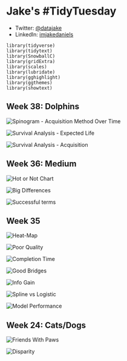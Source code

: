 # Jake's #TidyTuesday
* Twitter: [@datajake](www.twitter.come/datajake)
* LinkedIn: [imjakedaniels](www.linkedin.com/imjakedaniels)

```
library(tidyverse)
library(tidytext)
library(SnowballC)
library(gridExtra)
library(scales)
library(lubridate)
library(gghighlight)
library(ggthemes)
library(showtext)
```
## Week 38: Dolphins

![Spinogram - Acquisition Method Over Time](https://github.com/imjakedaniels/TidyTuesday/blob/master/Week%2038%20-%20Cetaceans/dolphins_over_time.png?raw=TRUE)

![Survival Analysis - Expected Life](https://github.com/imjakedaniels/TidyTuesday/blob/master/Week%2038%20-%20Cetaceans/survival_curve_life.png?raw=TRUE)

![Survival Analysis - Acquisition](https://github.com/imjakedaniels/TidyTuesday/blob/master/Week%2038%20-%20Cetaceans/dolphin_acquisition.png?raw=TRUE)

## Week 36: Medium
![Hot or Not Chart](https://github.com/imjakedaniels/TidyTuesday/blob/master/Week%2036%20-%20Medium/hot_not.png?raw=TRUE)

![Big Differences](https://github.com/imjakedaniels/TidyTuesday/blob/master/Week%2036%20-%20Medium/final_shifts.jpeg?raw=TRUE)

![Successful terms](https://github.com/imjakedaniels/TidyTuesday/blob/master/Week%2036%20-%20Medium/chart_bigrams.jpeg?raw=TRUE)

## Week 35
![Heat-Map](https://github.com/imjakedaniels/TidyTuesday/blob/master/Week%2035%20-%20Maryland%20Bridges/heat_map_maryland.png?raw=TRUE)

![Poor Quality](https://github.com/imjakedaniels/TidyTuesday/blob/master/Week%2035%20-%20Maryland%20Bridges/poor_quality_marked.png?raw=TRUE)

![Completion Time](https://github.com/imjakedaniels/TidyTuesday/blob/master/Week%2035%20-%20Maryland%20Bridges/circa_bridge_completion.png?raw=TRUE)

![Good Bridges](https://github.com/imjakedaniels/TidyTuesday/blob/master/Week%2035%20-%20Maryland%20Bridges/good_bridges_by_county.png?raw=TRUE)

![Info Gain](https://github.com/imjakedaniels/TidyTuesday/blob/master/Week%2035%20-%20Maryland%20Bridges/information_gain_good.png?raw=TRUE)

![Spline vs Logistic](https://github.com/imjakedaniels/TidyTuesday/blob/master/Week%2035%20-%20Maryland%20Bridges/model_fits.png?raw=TRUE)

![Model Performance](https://github.com/imjakedaniels/TidyTuesday/blob/master/Week%2035%20-%20Maryland%20Bridges/confusion_matrix_output.PNG?raw=TRUE)

## Week 24: Cats/Dogs
![Friends With Paws](https://github.com/imjakedaniels/TidyTuesday/blob/master/Week%2024%20-%20Cats/friends_with_paws.png?raw=TRUE)

![Disparity](https://github.com/imjakedaniels/TidyTuesday/blob/master/Week%2024%20-%20Cats/disparity_by_species.PNG?raw=TRUE)

